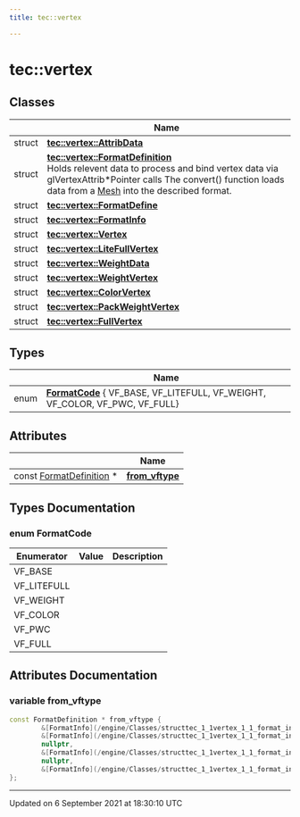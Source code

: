 ```yaml
---
title: tec::vertex

---
```


# tec::vertex



## Classes

|                | Name           |
| -------------- | -------------- |
| struct | **[tec::vertex::AttribData](/engine/Classes/structtec_1_1vertex_1_1_attrib_data/)**  |
| struct | **[tec::vertex::FormatDefinition](/engine/Classes/structtec_1_1vertex_1_1_format_definition/)** <br>Holds relevent data to process and bind vertex data via glVertexAttrib*Pointer calls The convert() function loads data from a [Mesh](/engine/Classes/structtec_1_1_mesh/) into the described format.  |
| struct | **[tec::vertex::FormatDefine](/engine/Classes/structtec_1_1vertex_1_1_format_define/)**  |
| struct | **[tec::vertex::FormatInfo](/engine/Classes/structtec_1_1vertex_1_1_format_info/)**  |
| struct | **[tec::vertex::Vertex](/engine/Classes/structtec_1_1vertex_1_1_vertex/)**  |
| struct | **[tec::vertex::LiteFullVertex](/engine/Classes/structtec_1_1vertex_1_1_lite_full_vertex/)**  |
| struct | **[tec::vertex::WeightData](/engine/Classes/structtec_1_1vertex_1_1_weight_data/)**  |
| struct | **[tec::vertex::WeightVertex](/engine/Classes/structtec_1_1vertex_1_1_weight_vertex/)**  |
| struct | **[tec::vertex::ColorVertex](/engine/Classes/structtec_1_1vertex_1_1_color_vertex/)**  |
| struct | **[tec::vertex::PackWeightVertex](/engine/Classes/structtec_1_1vertex_1_1_pack_weight_vertex/)**  |
| struct | **[tec::vertex::FullVertex](/engine/Classes/structtec_1_1vertex_1_1_full_vertex/)**  |

## Types

|                | Name           |
| -------------- | -------------- |
| enum| **[FormatCode](/engine/Namespaces/namespacetec_1_1vertex/#enum-formatcode)** { VF_BASE, VF_LITEFULL, VF_WEIGHT, VF_COLOR, VF_PWC, VF_FULL} |

## Attributes

|                | Name           |
| -------------- | -------------- |
| const [FormatDefinition](/engine/Classes/structtec_1_1vertex_1_1_format_definition/) * | **[from_vftype](/engine/Namespaces/namespacetec_1_1vertex/#variable-from_vftype)**  |

## Types Documentation

### enum FormatCode

| Enumerator | Value | Description |
| ---------- | ----- | ----------- |
| VF_BASE | |   |
| VF_LITEFULL | |   |
| VF_WEIGHT | |   |
| VF_COLOR | |   |
| VF_PWC | |   |
| VF_FULL | |   |






## Attributes Documentation

### variable from_vftype

```cpp
const FormatDefinition * from_vftype {
		&[FormatInfo](/engine/Classes/structtec_1_1vertex_1_1_format_info/)<[Vertex](/engine/Classes/structtec_1_1vertex_1_1_vertex/)>::define_format, 
		&[FormatInfo](/engine/Classes/structtec_1_1vertex_1_1_format_info/)<[LiteFullVertex](/engine/Classes/structtec_1_1vertex_1_1_lite_full_vertex/)>::define_format, 
		nullptr, 
		&[FormatInfo](/engine/Classes/structtec_1_1vertex_1_1_format_info/)<[ColorVertex](/engine/Classes/structtec_1_1vertex_1_1_color_vertex/)>::define_format, 
		nullptr, 
		&[FormatInfo](/engine/Classes/structtec_1_1vertex_1_1_format_info/)<[FullVertex](/engine/Classes/structtec_1_1vertex_1_1_full_vertex/)>::define_format, 
};
```





-------------------------------

Updated on  6 September 2021 at 18:30:10 UTC